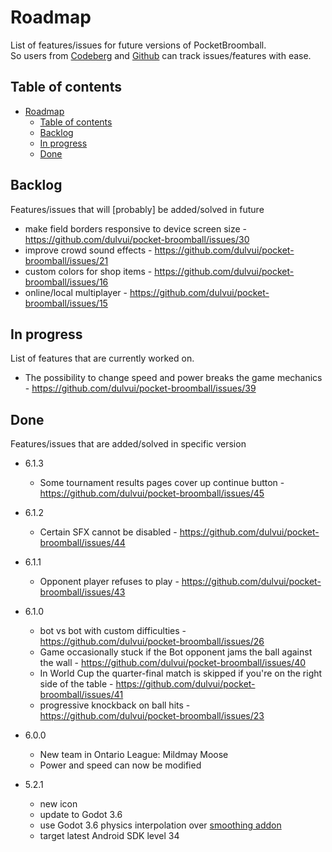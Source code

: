 <!--
SPDX-FileCopyrightText: 2024 Simon Dalvai <info@simondalvai.org>

SPDX-License-Identifier: CC0-1.0
-->

# Roadmap
List of features/issues for future versions of PocketBroomball.  
So users from [Codeberg](https://codeberg.org/dulvui/pocket-broomball) and [Github](https://codeberg.org/dulvui/pocket-broomball) can track issues/features with ease.

## Table of contents
- [Roadmap](#roadmap)
  - [Table of contents](#table-of-contents)
  - [Backlog](#backlog)
  - [In progress](#in-progress)
  - [Done](#done)

## Backlog
Features/issues that will [probably] be added/solved in future

- make field borders responsive to device screen size - https://github.com/dulvui/pocket-broomball/issues/30
- improve crowd sound effects - https://github.com/dulvui/pocket-broomball/issues/21
- custom colors for shop items - https://github.com/dulvui/pocket-broomball/issues/16
- online/local multiplayer - https://github.com/dulvui/pocket-broomball/issues/15

## In progress
List of features that are currently worked on.

- The possibility to change speed and power breaks the game mechanics - https://github.com/dulvui/pocket-broomball/issues/39

## Done
Features/issues that are added/solved in specific version

- 6.1.3
    - Some tournament results pages cover up continue button - https://github.com/dulvui/pocket-broomball/issues/45
- 6.1.2
    - Certain SFX cannot be disabled - https://github.com/dulvui/pocket-broomball/issues/44

- 6.1.1
    - Opponent player refuses to play - https://github.com/dulvui/pocket-broomball/issues/43

- 6.1.0
    - bot vs bot with custom difficulties - https://github.com/dulvui/pocket-broomball/issues/26
    - Game occasionally stuck if the Bot opponent jams the ball against the wall - https://github.com/dulvui/pocket-broomball/issues/40
    - In World Cup the quarter-final match is skipped if you're on the right side of the table - https://github.com/dulvui/pocket-broomball/issues/41
    - progressive knockback on ball hits - https://github.com/dulvui/pocket-broomball/issues/23

- 6.0.0
    - New team in Ontario League: Mildmay Moose
    - Power and speed can now be modified

- 5.2.1
    - new icon
    - update to Godot 3.6
    - use Godot 3.6 physics interpolation over [smoothing addon](https://github.com/lawnjelly/smoothing-addon)
    - target latest Android SDK level 34

